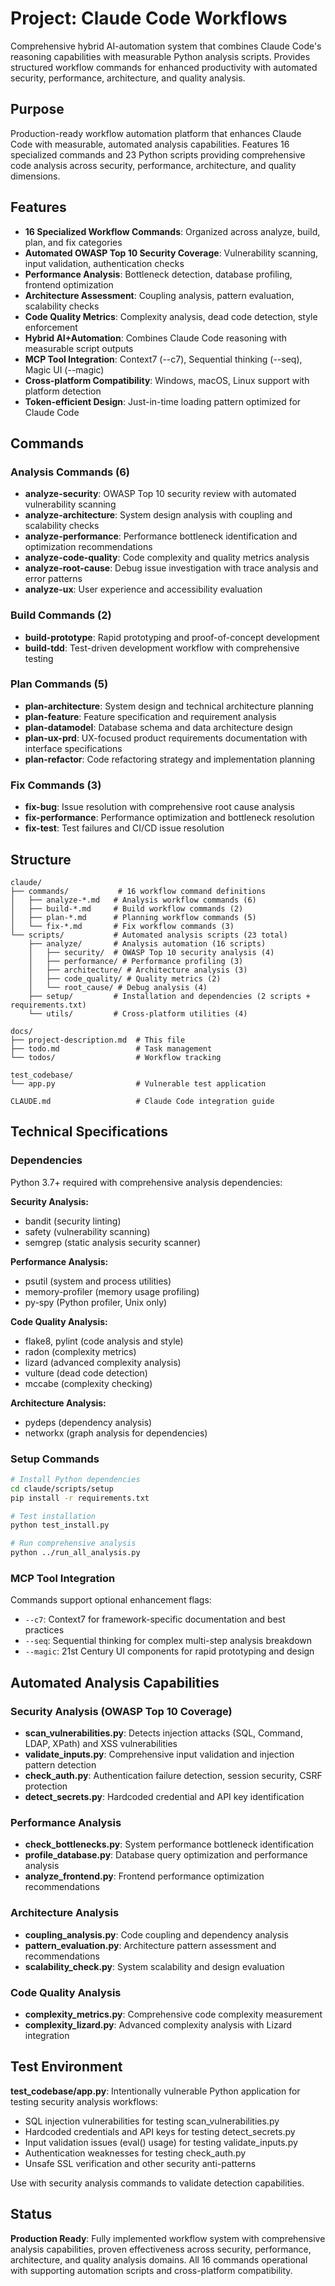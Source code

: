 # Project: Claude Code Workflows

Comprehensive hybrid AI-automation system that combines Claude Code's reasoning capabilities with measurable Python analysis scripts. Provides structured workflow commands for enhanced productivity with automated security, performance, architecture, and quality analysis.

## Purpose

Production-ready workflow automation platform that enhances Claude Code with measurable, automated analysis capabilities. Features 16 specialized commands and 23 Python scripts providing comprehensive code analysis across security, performance, architecture, and quality dimensions.

## Features

- **16 Specialized Workflow Commands**: Organized across analyze, build, plan, and fix categories
- **Automated OWASP Top 10 Security Coverage**: Vulnerability scanning, input validation, authentication checks
- **Performance Analysis**: Bottleneck detection, database profiling, frontend optimization
- **Architecture Assessment**: Coupling analysis, pattern evaluation, scalability checks
- **Code Quality Metrics**: Complexity analysis, dead code detection, style enforcement
- **Hybrid AI+Automation**: Combines Claude Code reasoning with measurable script outputs
- **MCP Tool Integration**: Context7 (--c7), Sequential thinking (--seq), Magic UI (--magic)
- **Cross-platform Compatibility**: Windows, macOS, Linux support with platform detection
- **Token-efficient Design**: Just-in-time loading pattern optimized for Claude Code

## Commands

### Analysis Commands (6)
- **analyze-security**: OWASP Top 10 security review with automated vulnerability scanning
- **analyze-architecture**: System design analysis with coupling and scalability checks  
- **analyze-performance**: Performance bottleneck identification and optimization recommendations
- **analyze-code-quality**: Code complexity and quality metrics analysis
- **analyze-root-cause**: Debug issue investigation with trace analysis and error patterns
- **analyze-ux**: User experience and accessibility evaluation

### Build Commands (2)
- **build-prototype**: Rapid prototyping and proof-of-concept development
- **build-tdd**: Test-driven development workflow with comprehensive testing

### Plan Commands (5)
- **plan-architecture**: System design and technical architecture planning
- **plan-feature**: Feature specification and requirement analysis
- **plan-datamodel**: Database schema and data architecture design
- **plan-ux-prd**: UX-focused product requirements documentation with interface specifications
- **plan-refactor**: Code refactoring strategy and implementation planning

### Fix Commands (3)
- **fix-bug**: Issue resolution with comprehensive root cause analysis
- **fix-performance**: Performance optimization and bottleneck resolution
- **fix-test**: Test failures and CI/CD issue resolution

## Structure

```
claude/
├── commands/           # 16 workflow command definitions
│   ├── analyze-*.md   # Analysis workflow commands (6)
│   ├── build-*.md     # Build workflow commands (2)
│   ├── plan-*.md      # Planning workflow commands (5)
│   └── fix-*.md       # Fix workflow commands (3)
└── scripts/           # Automated analysis scripts (23 total)
    ├── analyze/       # Analysis automation (16 scripts)
    │   ├── security/  # OWASP Top 10 security analysis (4)
    │   ├── performance/ # Performance profiling (3)
    │   ├── architecture/ # Architecture analysis (3)
    │   ├── code_quality/ # Quality metrics (2)
    │   └── root_cause/ # Debug analysis (4)
    ├── setup/         # Installation and dependencies (2 scripts + requirements.txt)
    └── utils/         # Cross-platform utilities (4)

docs/
├── project-description.md  # This file
├── todo.md                 # Task management
└── todos/                  # Workflow tracking

test_codebase/
└── app.py                  # Vulnerable test application

CLAUDE.md                   # Claude Code integration guide
```

## Technical Specifications

### Dependencies
Python 3.7+ required with comprehensive analysis dependencies:

**Security Analysis:**
- bandit (security linting)
- safety (vulnerability scanning) 
- semgrep (static analysis security scanner)

**Performance Analysis:**
- psutil (system and process utilities)
- memory-profiler (memory usage profiling)
- py-spy (Python profiler, Unix only)

**Code Quality Analysis:**
- flake8, pylint (code analysis and style)
- radon (complexity metrics)
- lizard (advanced complexity analysis)
- vulture (dead code detection)
- mccabe (complexity checking)

**Architecture Analysis:**
- pydeps (dependency analysis)
- networkx (graph analysis for dependencies)

### Setup Commands
```bash
# Install Python dependencies
cd claude/scripts/setup
pip install -r requirements.txt

# Test installation
python test_install.py

# Run comprehensive analysis
python ../run_all_analysis.py
```

### MCP Tool Integration
Commands support optional enhancement flags:
- `--c7`: Context7 for framework-specific documentation and best practices
- `--seq`: Sequential thinking for complex multi-step analysis breakdown
- `--magic`: 21st Century UI components for rapid prototyping and design

## Automated Analysis Capabilities

### Security Analysis (OWASP Top 10 Coverage)
- **scan_vulnerabilities.py**: Detects injection attacks (SQL, Command, LDAP, XPath) and XSS vulnerabilities
- **validate_inputs.py**: Comprehensive input validation and injection pattern detection
- **check_auth.py**: Authentication failure detection, session security, CSRF protection
- **detect_secrets.py**: Hardcoded credential and API key identification

### Performance Analysis
- **check_bottlenecks.py**: System performance bottleneck identification
- **profile_database.py**: Database query optimization and performance analysis
- **analyze_frontend.py**: Frontend performance optimization recommendations

### Architecture Analysis  
- **coupling_analysis.py**: Code coupling and dependency analysis
- **pattern_evaluation.py**: Architecture pattern assessment and recommendations
- **scalability_check.py**: System scalability and design evaluation

### Code Quality Analysis
- **complexity_metrics.py**: Comprehensive code complexity measurement
- **complexity_lizard.py**: Advanced complexity analysis with Lizard integration

## Test Environment

**test_codebase/app.py**: Intentionally vulnerable Python application for testing security analysis workflows:
- SQL injection vulnerabilities for testing scan_vulnerabilities.py
- Hardcoded credentials and API keys for testing detect_secrets.py  
- Input validation issues (eval() usage) for testing validate_inputs.py
- Authentication weaknesses for testing check_auth.py
- Unsafe SSL verification and other security anti-patterns

Use with security analysis commands to validate detection capabilities.

## Status

**Production Ready**: Fully implemented workflow system with comprehensive analysis capabilities, proven effectiveness across security, performance, architecture, and quality analysis domains. All 16 commands operational with supporting automation scripts and cross-platform compatibility.